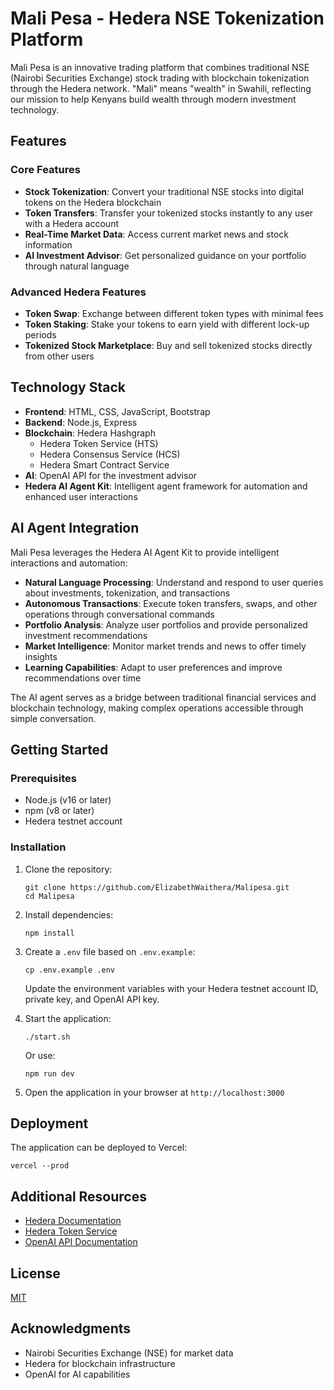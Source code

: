 # Mali Pesa - Hedera NSE Tokenization Platform

Mali Pesa is an innovative trading platform that combines traditional NSE (Nairobi Securities Exchange) stock trading with blockchain tokenization through the Hedera network. "Mali" means "wealth" in Swahili, reflecting our mission to help Kenyans build wealth through modern investment technology.

## Features

### Core Features
- **Stock Tokenization**: Convert your traditional NSE stocks into digital tokens on the Hedera blockchain
- **Token Transfers**: Transfer your tokenized stocks instantly to any user with a Hedera account
- **Real-Time Market Data**: Access current market news and stock information
- **AI Investment Advisor**: Get personalized guidance on your portfolio through natural language

### Advanced Hedera Features
- **Token Swap**: Exchange between different token types with minimal fees
- **Token Staking**: Stake your tokens to earn yield with different lock-up periods
- **Tokenized Stock Marketplace**: Buy and sell tokenized stocks directly from other users

## Technology Stack

- **Frontend**: HTML, CSS, JavaScript, Bootstrap
- **Backend**: Node.js, Express
- **Blockchain**: Hedera Hashgraph
  - Hedera Token Service (HTS)
  - Hedera Consensus Service (HCS)
  - Hedera Smart Contract Service
- **AI**: OpenAI API for the investment advisor
- **Hedera AI Agent Kit**: Intelligent agent framework for automation and enhanced user interactions

## AI Agent Integration

Mali Pesa leverages the Hedera AI Agent Kit to provide intelligent interactions and automation:

- **Natural Language Processing**: Understand and respond to user queries about investments, tokenization, and transactions
- **Autonomous Transactions**: Execute token transfers, swaps, and other operations through conversational commands
- **Portfolio Analysis**: Analyze user portfolios and provide personalized investment recommendations
- **Market Intelligence**: Monitor market trends and news to offer timely insights
- **Learning Capabilities**: Adapt to user preferences and improve recommendations over time

The AI agent serves as a bridge between traditional financial services and blockchain technology, making complex operations accessible through simple conversation.

## Getting Started

### Prerequisites

- Node.js (v16 or later)
- npm (v8 or later)
- Hedera testnet account

### Installation

1. Clone the repository:
   ```
   git clone https://github.com/ElizabethWaithera/Malipesa.git
   cd Malipesa
   ```

2. Install dependencies:
   ```
   npm install
   ```

3. Create a `.env` file based on `.env.example`:
   ```
   cp .env.example .env
   ```
   Update the environment variables with your Hedera testnet account ID, private key, and OpenAI API key.

4. Start the application:
   ```
   ./start.sh
   ```
   Or use:
   ```
   npm run dev
   ```

5. Open the application in your browser at `http://localhost:3000`

## Deployment

The application can be deployed to Vercel:

```
vercel --prod
```

## Additional Resources

- [Hedera Documentation](https://docs.hedera.com/)
- [Hedera Token Service](https://hedera.com/token-service)
- [OpenAI API Documentation](https://platform.openai.com/docs/api-reference)

## License

[MIT](LICENSE)

## Acknowledgments

- Nairobi Securities Exchange (NSE) for market data
- Hedera for blockchain infrastructure
- OpenAI for AI capabilities
